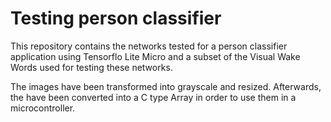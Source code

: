 # Testing person classifier

This repository contains the networks tested for a person classifier application using Tensorflo Lite Micro and a subset of the Visual Wake Words used for testing these networks.

The images have been transformed into grayscale and resized. Afterwards, the have been converted into a C type Array in order to use them in a microcontroller.
